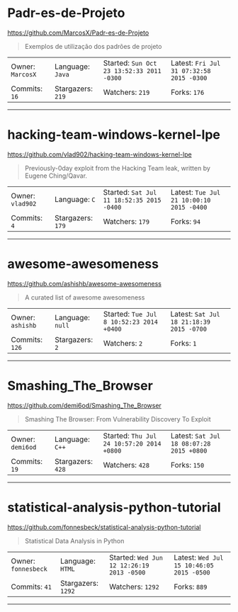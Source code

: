 # Padr-es-de-Projeto

https://github.com/MarcosX/Padr-es-de-Projeto
<blockquote>
Exemplos de utilização dos padrões de projeto
</blockquote>

<table>
<tr><td>Owner: <code>MarcosX</code></td>
    <td>Language: <code>Java</code></td>
    <td>Started: <code>Sun Oct 23 13:52:33 2011 -0300</code></td>
    <td>Latest: <code>Fri Jul 31 07:32:58 2015 -0300</code></td></tr>
<tr><td>Commits: <code>16</code></td>
    <td>Stargazers: <code>219</code></td>
    <td>Watchers: <code>219</code></td>
    <td>Forks: <code>176</code></td></tr>
</table>

---

# hacking-team-windows-kernel-lpe

https://github.com/vlad902/hacking-team-windows-kernel-lpe
<blockquote>
Previously-0day exploit from the Hacking Team leak, written by Eugene Ching/Qavar.
</blockquote>

<table>
<tr><td>Owner: <code>vlad902</code></td>
    <td>Language: <code>C</code></td>
    <td>Started: <code>Sat Jul 11 18:52:35 2015 -0400</code></td>
    <td>Latest: <code>Tue Jul 21 10:00:10 2015 -0400</code></td></tr>
<tr><td>Commits: <code>4</code></td>
    <td>Stargazers: <code>179</code></td>
    <td>Watchers: <code>179</code></td>
    <td>Forks: <code>94</code></td></tr>
</table>

---

# awesome-awesomeness

https://github.com/ashishb/awesome-awesomeness
<blockquote>
A curated list of awesome awesomeness
</blockquote>

<table>
<tr><td>Owner: <code>ashishb</code></td>
    <td>Language: <code>null</code></td>
    <td>Started: <code>Tue Jul 8 10:52:23 2014 +0400</code></td>
    <td>Latest: <code>Sat Jul 18 21:18:39 2015 -0700</code></td></tr>
<tr><td>Commits: <code>126</code></td>
    <td>Stargazers: <code>2</code></td>
    <td>Watchers: <code>2</code></td>
    <td>Forks: <code>1</code></td></tr>
</table>

---

# Smashing_The_Browser

https://github.com/demi6od/Smashing_The_Browser
<blockquote>
Smashing The Browser: From Vulnerability Discovery To Exploit
</blockquote>

<table>
<tr><td>Owner: <code>demi6od</code></td>
    <td>Language: <code>C++</code></td>
    <td>Started: <code>Thu Jul 24 10:57:20 2014 +0800</code></td>
    <td>Latest: <code>Sat Jul 18 08:07:28 2015 +0800</code></td></tr>
<tr><td>Commits: <code>19</code></td>
    <td>Stargazers: <code>428</code></td>
    <td>Watchers: <code>428</code></td>
    <td>Forks: <code>150</code></td></tr>
</table>

---

# statistical-analysis-python-tutorial

https://github.com/fonnesbeck/statistical-analysis-python-tutorial
<blockquote>
Statistical Data Analysis in Python
</blockquote>

<table>
<tr><td>Owner: <code>fonnesbeck</code></td>
    <td>Language: <code>HTML</code></td>
    <td>Started: <code>Wed Jun 12 12:26:19 2013 -0500</code></td>
    <td>Latest: <code>Wed Jul 15 10:46:05 2015 -0500</code></td></tr>
<tr><td>Commits: <code>41</code></td>
    <td>Stargazers: <code>1292</code></td>
    <td>Watchers: <code>1292</code></td>
    <td>Forks: <code>889</code></td></tr>
</table>

---

